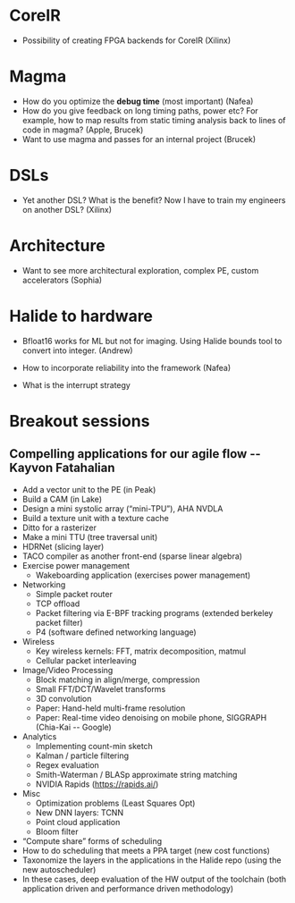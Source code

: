 # CoreIR
* Possibility of creating FPGA backends for CoreIR (Xilinx)

# Magma
* How do you optimize the **debug time** (most important) (Nafea)
* How do you give feedback on long timing paths, power etc? For example, how to map results from static timing analysis back to lines of code in magma? (Apple, Brucek)
* Want to use magma and passes for an internal project (Brucek)

# DSLs
* Yet another DSL? What is the benefit? Now I have to train my engineers on another DSL? (Xilinx)

# Architecture
* Want to see more architectural exploration, complex PE, custom accelerators (Sophia)

# Halide to hardware 
* Bfloat16 works for ML but not for imaging. Using Halide bounds tool to convert into integer. (Andrew)

* How to incorporate reliability into the framework (Nafea)
* What is the interrupt strategy

# Breakout sessions
## Compelling applications for our agile flow -- Kayvon Fatahalian
* Add a vector unit to the PE  (in Peak)
* Build a CAM (in Lake)
* Design a mini systolic array (“mini-TPU”), AHA NVDLA
* Build a texture unit with a texture cache
* Ditto for a rasterizer
* Make a mini TTU (tree traversal unit)
* HDRNet (slicing layer)
* TACO compiler as another front-end (sparse linear algebra)
* Exercise power management
    * Wakeboarding application  (exercises power management)
* Networking
    * Simple packet router
    * TCP offload
    * Packet filtering via E-BPF tracking programs (extended berkeley packet filter)
    * P4 (software defined networking language)
* Wireless
    * Key wireless kernels: FFT, matrix decomposition, matmul
    * Cellular packet interleaving
* Image/Video Processing
    * Block matching in align/merge, compression
    * Small FFT/DCT/Wavelet transforms
    * 3D convolution
    * Paper: Hand-held multi-frame resolution
    * Paper: Real-time video denoising on mobile phone, SIGGRAPH (Chia-Kai -- Google)
* Analytics 
    * Implementing count-min sketch
    * Kalman / particle filtering
    * Regex evaluation
    * Smith-Waterman / BLASp approximate string matching
    * NVIDIA Rapids (https://rapids.ai/)
* Misc
    * Optimization problems (Least Squares Opt)
    * New DNN layers: TCNN
    * Point cloud application
    * Bloom filter
* “Compute share” forms of scheduling
* How to do scheduling that meets a PPA target (new cost functions)
* Taxonomize the layers in the applications in the Halide repo (using the new autoscheduler)
* In these cases, deep evaluation of the HW output of the toolchain (both application driven and performance driven methodology)
